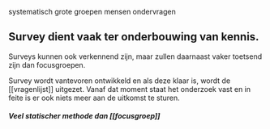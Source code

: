 systematisch grote groepen mensen ondervragen

## Survey dient vaak ter onderbouwing van kennis.
Surveys kunnen ook verkennend zijn, maar zullen daarnaast vaker toetsend zijn dan focusgroepen. 

Survey wordt vantevoren ontwikkeld en als deze klaar is, wordt de [[vragenlijst]] uitgezet. Vanaf dat moment staat het onderzoek vast en in feite is er ook niets meer aan de uitkomst te sturen.

##### Veel statischer methode dan [[focusgroep]]


